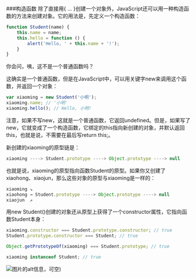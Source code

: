 ###构造函数
除了直接用{ ... }创建一个对象外，JavaScript还可以用一种构造函数的方法来创建对象。它的用法是，先定义一个构造函数：

```js
function Student(name) {
    this.name = name;
    this.hello = function () {
        alert('Hello, ' + this.name + '!');
    }
}
```
你会问，咦，这不是一个普通函数吗？

这确实是一个普通函数，但是在JavaScript中，可以用关键字new来调用这个函数，并返回一个对象：

```js
var xiaoming = new Student('小明');
xiaoming.name; // '小明'
xiaoming.hello(); // Hello, 小明!
```

注意，如果不写new，这就是一个普通函数，它返回undefined。但是，如果写了new，它就变成了一个构造函数，它绑定的this指向新创建的对象，并默认返回this，也就是说，不需要在最后写return this;。

新创建的xiaoming的原型链是：
```js
xiaoming ----> Student.prototype ----> Object.prototype ----> null
```
也就是说，xiaoming的原型指向函数Student的原型。如果你又创建了xiaohong、xiaojun，那么这些对象的原型与xiaoming是一样的：
```js
xiaoming ↘
xiaohong → Student.prototype ----> Object.prototype ----> null
xiaojun  ↗
```
用new Student()创建的对象还从原型上获得了一个constructor属性，它指向函数Student本身：

```js
xiaoming.constructor === Student.prototype.constructor; // true
Student.prototype.constructor === Student; // true

Object.getPrototypeOf(xiaoming) === Student.prototype; // true

xiaoming instanceof Student; // true
```

![图片的alt信息，可空)](https://www.liaoxuefeng.com/files/attachments/00143529922671163eebb527bc14547ac11363bf186557d000/l) 
 




















